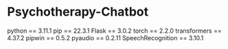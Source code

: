 # Psychotherapy-Chatbot

python == 3.11.1
pip == 22.3.1
Flask == 3.0.2
torch == 2.2.0
transformers == 4.37.2
pipwin == 0.5.2
pyaudio == 0.2.11
SpeechRecognition == 3.10.1